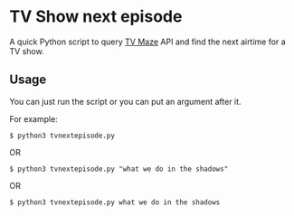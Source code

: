 # TV Show next episode

A quick Python script to query [TV Maze](https://tvmaze.com) API and find the next airtime for a TV show.

## Usage

You can just run the script or you can put an argument after it.

For example:

```
$ python3 tvnextepisode.py
```

OR

```
$ python3 tvnextepisode.py "what we do in the shadows"
```

OR

```
$ python3 tvnextepisode.py what we do in the shadows
```
